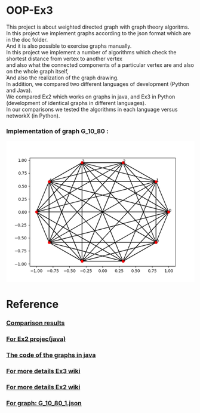 # OOP-Ex3  
This project is about weighted directed graph with graph theory algoritms.   
In this project we implement graphs according to the json format which are in the doc folder.   
And it is also possible to exercise graphs manually.  
In this project we implement a number of algorithms which check the shortest distance from vertex to another vertex   
and also what the connected components of a particular vertex are and also on the whole graph itself,  
ֿAnd also the realization of the graph drawing.  
In addition, we compared two different languages of development (Python and Java).   
We compared Ex2 which works on graphs in java, and Ex3 in Python (development of identical graphs in different languages).  
In our comparisons we tested the algorithms in each language versus networkX (in Python).  


### **Implementation of graph G_10_80 :**   
 
   
![x](https://github.com/hay2202/OOP-Ex3/blob/master/doc/graph_g_10_80.png)  
  
      
# Reference  
### [Comparison results](https://github.com/hay2202/OOP-Ex3/wiki/Comparison-results)      
### [For Ex2 projec(java)](https://github.com/hay2202/OOP-Ex2)      
### [The code of the graphs in java](https://github.com/hay2202/OOP-Ex2/tree/master/src/api)    
### [For more details Ex3 wiki](https://github.com/hay2202/OOP-Ex3/wiki)  
### [For more details Ex2 wiki](https://github.com/hay2202/OOP-Ex2/wiki)
### [For graph: G_10_80_1.json](https://github.com/hay2202/OOP-Ex3/blob/master/doc/graphs/G_10_80_1.json)
